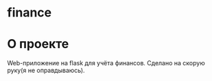 # finance

# О проекте
Web-приложение на flask для учёта финансов. Сделано на скорую руку(я не оправдываюсь).
